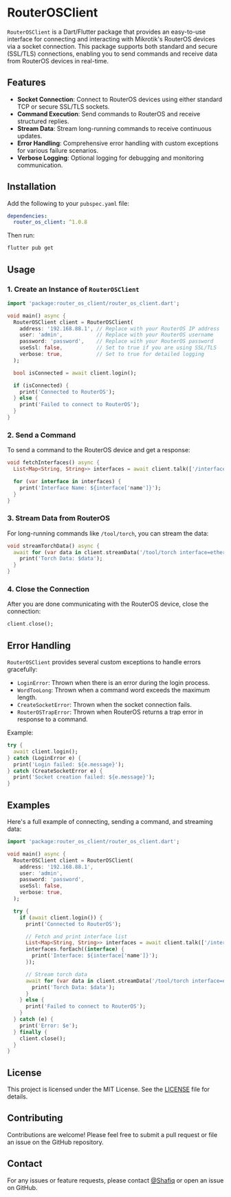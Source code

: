 
# RouterOSClient

`RouterOSClient` is a Dart/Flutter package that provides an easy-to-use interface for connecting and interacting with Mikrotik's RouterOS devices via a socket connection. This package supports both standard and secure (SSL/TLS) connections, enabling you to send commands and receive data from RouterOS devices in real-time.

## Features

- **Socket Connection**: Connect to RouterOS devices using either standard TCP or secure SSL/TLS sockets.
- **Command Execution**: Send commands to RouterOS and receive structured replies.
- **Stream Data**: Stream long-running commands to receive continuous updates.
- **Error Handling**: Comprehensive error handling with custom exceptions for various failure scenarios.
- **Verbose Logging**: Optional logging for debugging and monitoring communication.

## Installation

Add the following to your `pubspec.yaml` file:

```yaml
dependencies:
  router_os_client: ^1.0.8
```

Then run:

```bash
flutter pub get
```

## Usage

### 1. Create an Instance of `RouterOSClient`

```dart
import 'package:router_os_client/router_os_client.dart';

void main() async {
  RouterOSClient client = RouterOSClient(
    address: '192.168.88.1', // Replace with your RouterOS IP address
    user: 'admin',           // Replace with your RouterOS username
    password: 'password',    // Replace with your RouterOS password
    useSsl: false,           // Set to true if you are using SSL/TLS
    verbose: true,           // Set to true for detailed logging
  );

  bool isConnected = await client.login();

  if (isConnected) {
    print('Connected to RouterOS');
  } else {
    print('Failed to connect to RouterOS');
  }
}
```

### 2. Send a Command

To send a command to the RouterOS device and get a response:

```dart
void fetchInterfaces() async {
  List<Map<String, String>> interfaces = await client.talk(['/interface/print']);

  for (var interface in interfaces) {
    print('Interface Name: ${interface['name']}');
  }
}
```

### 3. Stream Data from RouterOS

For long-running commands like `/tool/torch`, you can stream the data:

```dart
void streamTorchData() async {
  await for (var data in client.streamData('/tool/torch interface=ether1')) {
    print('Torch Data: $data');
  }
}
```

### 4. Close the Connection

After you are done communicating with the RouterOS device, close the connection:

```dart
client.close();
```

## Error Handling

`RouterOSClient` provides several custom exceptions to handle errors gracefully:

- `LoginError`: Thrown when there is an error during the login process.
- `WordTooLong`: Thrown when a command word exceeds the maximum length.
- `CreateSocketError`: Thrown when the socket connection fails.
- `RouterOSTrapError`: Thrown when RouterOS returns a trap error in response to a command.

Example:

```dart
try {
  await client.login();
} catch (LoginError e) {
  print('Login failed: ${e.message}');
} catch (CreateSocketError e) {
  print('Socket creation failed: ${e.message}');
}
```

## Examples

Here's a full example of connecting, sending a command, and streaming data:

```dart
import 'package:router_os_client/router_os_client.dart';

void main() async {
  RouterOSClient client = RouterOSClient(
    address: '192.168.88.1',
    user: 'admin',
    password: 'password',
    useSsl: false,
    verbose: true,
  );

  try {
    if (await client.login()) {
      print('Connected to RouterOS');

      // Fetch and print interface list
      List<Map<String, String>> interfaces = await client.talk(['/interface/print']);
      interfaces.forEach((interface) {
        print('Interface: ${interface['name']}');
      });

      // Stream torch data
      await for (var data in client.streamData('/tool/torch interface=ether1')) {
        print('Torch Data: $data');
      }
    } else {
      print('Failed to connect to RouterOS');
    }
  } catch (e) {
    print('Error: $e');
  } finally {
    client.close();
  }
}
```

## License

This project is licensed under the MIT License. See the [LICENSE](LICENSE) file for details.

## Contributing

Contributions are welcome! Please feel free to submit a pull request or file an issue on the GitHub repository.

## Contact

For any issues or feature requests, please contact [@Shafiq](https://t.me/Shafiq) or open an issue on GitHub.

